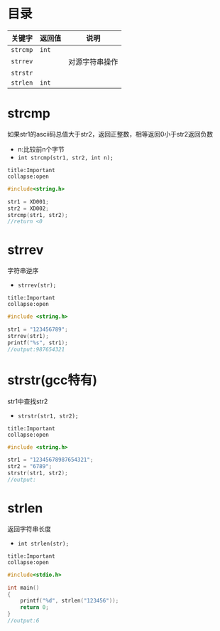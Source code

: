 # 目录
| 关键字   | 返回值 | 说明           |
| -------- | ------ | -------------- |
| `strcmp` | `int`  |                |
| `strrev` |        | 对源字符串操作 |
| `strstr` |        |                |
| `strlen` | `int`  |                |

# strcmp
如果str1的ascii码总值大于str2，返回正整数，相等返回0小于str2返回负数
 - n:比较前n个字节
- `int strcmp(str1, str2, int n);`
```ad-important
title:Important
collapse:open
```
```c
#include<string.h>

str1 = XD001;
str2 = XD002;
strcmp(str1, str2);
//return <0
```

# strrev
字符串逆序
- `strrev(str);`
```ad-important
title:Important
collapse:open
```
```cpp
#include <string.h>

str1 = "123456789";
strrev(str1);
printf("%s", str1);
//output:987654321
```

# strstr(gcc特有)
str1中查找str2
- `strstr(str1, str2);`
```ad-important
title:Important
collapse:open
```
```cpp
#include <string.h>

str1 = "12345678987654321";
str2 = "6789";
strstr(str1, str2);
//output:
```

# strlen
返回字符串长度
- `int strlen(str);`
```ad-important
title:Important
collapse:open
```
```cpp
#include<stdio.h>

int main()
{
    printf("%d", strlen("123456"));
    return 0;
}
//output:6
```

# 